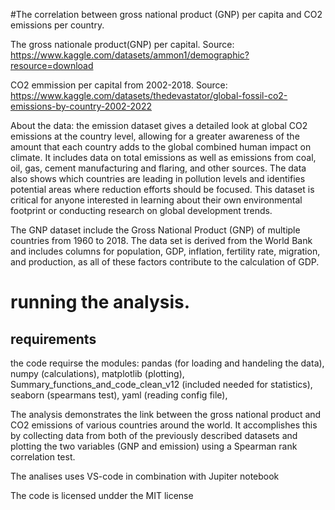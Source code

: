 
#The correlation between gross national product (GNP) per capita and CO2 emissions per country.

The gross nationale product(GNP) per capital. Source: https://www.kaggle.com/datasets/ammon1/demographic?resource=download

CO2 emmission per capital from 2002-2018. Source: https://www.kaggle.com/datasets/thedevastator/global-fossil-co2-emissions-by-country-2002-2022

About the data:
the emission dataset gives a detailed look at global CO2 emissions at the country level, allowing for a greater awareness of the amount that each country adds to the global combined human impact on climate.
It includes data on total emissions as well as emissions from coal, oil, gas, cement manufacturing and flaring, and other sources.
The data also shows which countries are leading in pollution levels and identifies potential areas where reduction efforts should be focused.
This dataset is critical for anyone interested in learning about their own environmental footprint or conducting research on global development trends.

The GNP dataset include the Gross National Product (GNP) of multiple countries from 1960 to 2018.
The data set is derived from the World Bank and includes columns for population, GDP, inflation, fertility rate, migration, and production, as all of these factors contribute to the calculation of GDP. 

# running the analysis.
## requirements

the code requirse the modules:
pandas (for loading and handeling the data),
numpy  (calculations),
matplotlib (plotting),
Summary_functions_and_code_clean_v12 (included needed for statistics),
seaborn (spearmans test),
yaml (reading config file),

The analysis demonstrates the link between the gross national product and CO2 emissions of various countries around the world.
It accomplishes this by collecting data from both of the previously described datasets and plotting the two variables (GNP and emission) using a Spearman rank correlation test. 


The analises uses VS-code in combination with Jupiter notebook 


The code is licensed undder the MIT license
